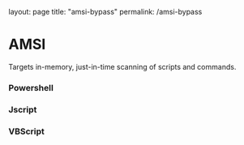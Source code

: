 layout: page
title: "amsi-bypass"
permalink: /amsi-bypass

# AMSI
Targets in-memory, just-in-time scanning of scripts and commands. 

### Powershell

### Jscript

### VBScript

